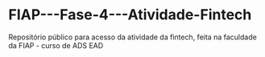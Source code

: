 # FIAP---Fase-4---Atividade-Fintech
Repositório público para acesso da atividade da fintech, feita na faculdade da FIAP - curso de ADS EAD
